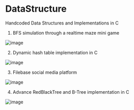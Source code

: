# DataStructure
Handcoded Data Structures and Implementations in C

1. BFS simulation through a realtime maze mini game

![image](https://github.com/user-attachments/assets/511392c8-d1b0-46c0-89e6-7d08d1b9b27c)

2. Dynamic hash table implementation in C
   
![image](https://github.com/user-attachments/assets/49b74d6a-e1a5-4b35-9a8a-3eb201b52128)

3. Filebase social media platform

![image](https://github.com/user-attachments/assets/1ffb0a6c-4bd0-414c-8b44-33c86164a816)

4. Advance RedBlackTree and B-Tree implementation in C

![image](https://github.com/user-attachments/assets/41e60175-c320-4f24-ad92-8b0ae6afb74a)




